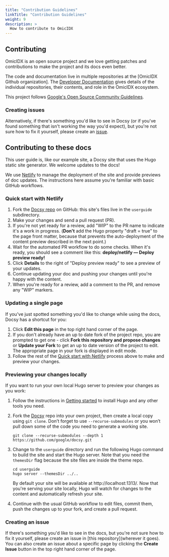 ```yaml
---
title: "Contribution Guidelines"
linkTitle: "Contribution Guidelines"
weight: 9
description: >
  How to contribute to OmicIDX
---
```


## Contributing

OmicIDX is an open source project and we love getting patches and contributions to make the project and its docs even better.

The code and documentation live in multiple repositories at the [OmicIDX Github organization]. The [Developer Documentation](/docs/developer) gives details of the individual repositories, their contents, and role in the OmicIDX ecosystem.

This project follows
[Google's Open Source Community Guidelines](https://opensource.google.com/conduct/).

### Creating issues

Alternatively, if there's something you'd like to see in Docsy (or if you've found something that isn't working the way you'd expect), but you're not sure how to fix it yourself, please create an [issue](https://github.com/google/docsy/issues).

## Contributing to these docs

This user guide is, like our example site, a Docsy site that uses the Hugo static site generator. We welcome updates to the docs!

We use [Netlify](https://www.netlify.com/) to manage the deployment of the site and provide previews of doc updates. The instructions here assume you're familiar with basic GitHub workflows.

### Quick start with Netlify

1. Fork the [Docsy repo](https://github.com/google/docsy) on GitHub: this site's files live in the `userguide` subdirectory.
1. Make your changes and send a pull request (PR).
1. If you're not yet ready for a review, add "WIP" to the PR name to indicate 
  it's a work in progress. (**Don't** add the Hugo property 
  "draft = true" to the page front matter, because that prevents the 
  auto-deployment of the content preview described in the next point.)
1. Wait for the automated PR workflow to do some checks. When it's ready,
  you should see a comment like this: **deploy/netlify — Deploy preview ready!**
1. Click **Details** to the right of "Deploy preview ready" to see a preview
  of your updates.
1. Continue updating your doc and pushing your changes until you're happy with 
  the content.
1. When you're ready for a review, add a comment to the PR, and remove any
  "WIP" markers.

### Updating a single page

If you've just spotted something you'd like to change while using the docs, Docsy has a shortcut for you:

1. Click **Edit this page** in the top right hand corner of the page.
1. If you don't already have an up to date fork of the project repo, you are prompted to get one - click **Fork this repository and propose changes** or **Update your Fork** to get an up to date version of the project to edit. The appropriate page in your fork is displayed in edit mode.
1. Follow the rest of the [Quick start with Netlify](#quick-start-with-netlify) process above to make and preview your changes.


### Previewing your changes locally

If you want to run your own local Hugo server to preview your changes as you work:

1. Follow the instructions in [Getting started](/docs/getting-started) to install Hugo and any other tools you need.
1. Fork the [Docsy](https://github.com/google/docsy) repo into your own project, then create a local copy using `git clone`. Don’t forget to use `--recurse-submodules` or you won’t pull down some of the code you need to generate a working site.

    ```
    git clone --recurse-submodules --depth 1 https://github.com/google/docsy.git
    ```

1. Change to the `userguide` directory and run the following Hugo command to build the site and start the Hugo server.
   Note that you need the `themesDir` flag because the site files are inside the theme repo.

    ```
    cd userguide
    hugo server --themesDir ../..
    ```
    
    By default your site will be available at http://localhost:1313/. Now that you're serving your site locally, Hugo will watch for changes to the content and automatically refresh your site.
   
1. Continue with the usual GitHub workflow to edit files, commit them, push the
  changes up to your fork, and create a pull request.

### Creating an issue

If there's something you'd like to see in the docs, but you're not sure how to fix it yourself, please create an issue in [this repository](wherever it goes). You can also create an issue about a specific page by clicking the **Create Issue** button in the top right hand corner of the page.


